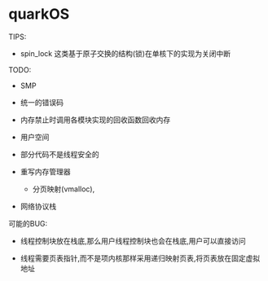# quarkOS

TIPS:
- spin_lock 这类基于原子交换的结构(锁)在单核下的实现为关闭中断

TODO:
- SMP

- 统一的错误码
  
- 内存禁止时调用各模块实现的回收函数回收内存
  
- 用户空间

- 部分代码不是线程安全的

- 重写内存管理器
  - 分页映射(vmalloc), 

- 网络协议栈

可能的BUG:
- 线程控制块放在栈底,那么用户线程控制块也会在栈底,用户可以直接访问

- 线程需要页表指针,而不是项内核那样采用递归映射页表,将页表放在固定虚拟地址